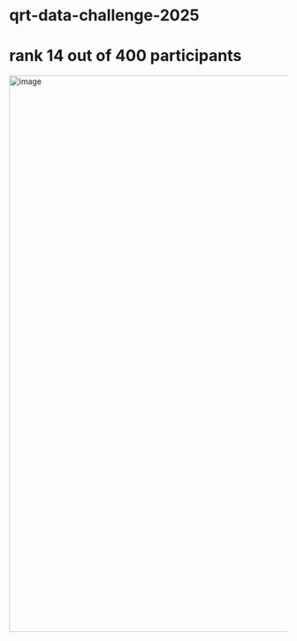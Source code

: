 # qrt-data-challenge-2025
# rank 14 out of 400 participants
<img width="1557" height="1007" alt="image" src="https://github.com/user-attachments/assets/bb75874c-41c3-4b2d-a352-cd4168c3bdce" />

